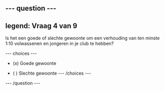 --- question ---
---
legend: Vraag 4 van 9
---

Is het een goede of slechte gewoonte om een verhouding van ten minste 1:10 volwassenen en jongeren in je club te hebben?

--- choices ---
- (x) Goede gewoonte

- ( ) Slechte gewoonte
--- /choices ---

--- /question ---
